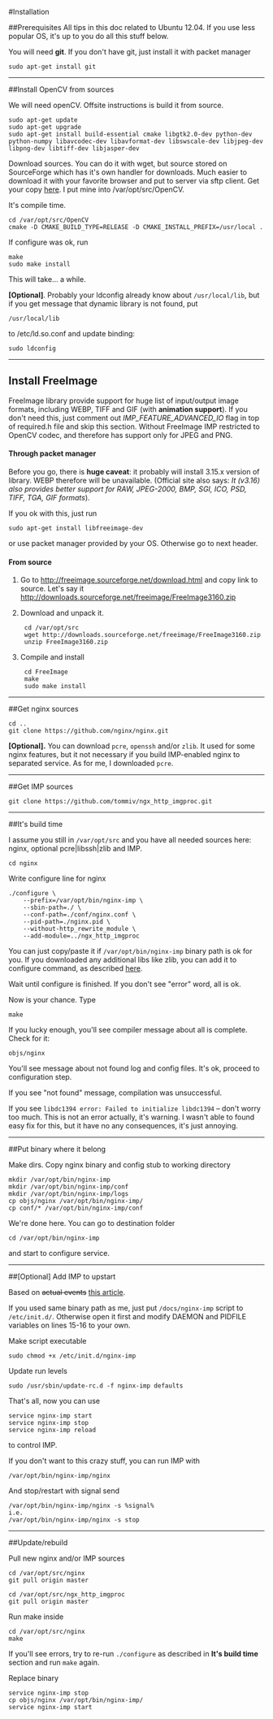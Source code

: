#Installation

##Prerequisites
All tips in this doc related to Ubuntu 12.04. If you use less popular OS, it's up to you do all this stuff below.

You will need **git**. If you don't have git, just install it with packet manager

    sudo apt-get install git

----------

##Install OpenCV from sources

We will need openCV. Offsite instructions is build it from source.

    sudo apt-get update
    sudo apt-get upgrade
    sudo apt-get install build-essential cmake libgtk2.0-dev python-dev python-numpy libavcodec-dev libavformat-dev libswscale-dev libjpeg-dev libpng-dev libtiff-dev libjasper-dev
        
Download sources. You can do it with wget, but source stored on SourceForge which has it's own handler for downloads. Much easier to download it with your favorite browser and put to server via sftp client. Get your copy [here](http://sourceforge.net/projects/opencvlibrary/files/opencv-unix/2.4.9/opencv-2.4.9.zip/download). I put mine into /var/opt/src/OpenCV.
    
   It's compile time.
    
    cd /var/opt/src/OpenCV
    cmake -D CMAKE_BUILD_TYPE=RELEASE -D CMAKE_INSTALL_PREFIX=/usr/local .
    
If configure was ok, run
    
    make
    sudo make install
    
This will take... a while.

**[Optional]**. Probably your ldconfig already know about `/usr/local/lib`, but if you get message that dynamic library is not found, put 
    
    /usr/local/lib
    
to /etc/ld.so.conf and update binding:
    
    sudo ldconfig

----------

## Install FreeImage

FreeImage library provide support for huge list of input/output image formats, including WEBP, TIFF and GIF (with **animation support**). If you don't need this, just comment out _IMP\_FEATURE\_ADVANCED\_IO_ flag in top of required.h file and skip this section. Without FreeImage IMP restricted to OpenCV codec, and therefore has support only for JPEG and PNG.

#### Through packet manager

Before you go, there is **huge caveat**: it probably will install 3.15.x version of library. WEBP therefore will be unavailable. (Official site also says: _It (v3.16) also provides better support for RAW, JPEG-2000, BMP, SGI, ICO, PSD, TIFF, TGA, GIF formats_).

If you ok with this, just run

    sudo apt-get install libfreeimage-dev

or use packet manager provided by your OS. Otherwise go to next header.

#### From source

1. Go to http://freeimage.sourceforge.net/download.html and copy link to source. Let's say it http://downloads.sourceforge.net/freeimage/FreeImage3160.zip
2. Download and unpack it.

        cd /var/opt/src
        wget http://downloads.sourceforge.net/freeimage/FreeImage3160.zip
        unzip FreeImage3160.zip

3. Compile and install

        cd FreeImage
        make
        sudo make install



----------

##Get nginx sources
    
    cd ..
    git clone https://github.com/nginx/nginx.git

**[Optional].** You can download `pcre`, `openssh` and/or `zlib`. It used for some nginx features, but it not necessary if you build IMP-enabled nginx to separated service. As for me, I downloaded `pcre`.

----------

##Get IMP sources

    git clone https://github.com/tommiv/ngx_http_imgproc.git

----------

##It's build time

I assume you still in `/var/opt/src` and you have all needed sources here: nginx, optional pcre|libssh|zlib and IMP.
        
    cd nginx
    
Write configure line for nginx
        
    ./configure \
        --prefix=/var/opt/bin/nginx-imp \
        --sbin-path=./ \
        --conf-path=./conf/nginx.conf \
        --pid-path=./nginx.pid \
        --without-http_rewrite_module \
        --add-module=../ngx_http_imgproc
    
You can just copy/paste it if `/var/opt/bin/nginx-imp` binary path is ok for you. If you downloaded any additional libs like zlib, you can add it to configure command, as described [here](http://wiki.nginx.org/InstallOptions).

Wait until configure is finished. If you don't see "error" word, all is ok.
    
Now is your chance. Type

    make
    
If you lucky enough, you'll see compiler message about all is complete. Check for it:
        
    objs/nginx
    
You'll see message about not found log and config files. It's ok, proceed to configuration step. 
    
If you see "not found" message, compilation was unsuccessful. 
    
If you see `libdc1394 error: Failed to initialize libdc1394` – don't worry too much. This is not an error actually, it's warning. I wasn't able to found easy fix for this, but it have no any consequences, it's just annoying.

----------

##Put binary where it belong

Make dirs. Copy nginx binary and config stub to working directory

    mkdir /var/opt/bin/nginx-imp
    mkdir /var/opt/bin/nginx-imp/conf
    mkdir /var/opt/bin/nginx-imp/logs
    cp objs/nginx /var/opt/bin/nginx-imp/
    cp conf/* /var/opt/bin/nginx-imp/conf
    
We're done here. You can go to destination folder

    cd /var/opt/bin/nginx-imp

and start to configure service.

----------
##[Optional] Add IMP to upstart

Based on <s>actual events</s> [this article](http://articles.slicehost.com/2007/10/17/ubuntu-lts-adding-an-nginx-init-script).

If you used same binary path as me, just put `/docs/nginx-imp` script to `/etc/init.d/`. Otherwise open it first and modify DAEMON and PIDFILE variables on lines 15-16 to your own.

Make script executable

    sudo chmod +x /etc/init.d/nginx-imp
    
Update run levels

    sudo /usr/sbin/update-rc.d -f nginx-imp defaults
    
That's all, now you can use

    service nginx-imp start
    service nginx-imp stop
    service nginx-imp reload
    
to control IMP.

If you don't want to this crazy stuff, you can run IMP with

    /var/opt/bin/nginx-imp/nginx
    
And stop/restart with signal send

    /var/opt/bin/nginx-imp/nginx -s %signal%
    i.e.
    /var/opt/bin/nginx-imp/nginx -s stop

----------

##Update/rebuild

Pull new nginx and/or IMP sources

    cd /var/opt/src/nginx
    git pull origin master
    
    cd /var/opt/src/ngx_http_imgproc
    git pull origin master
    
Run make inside 
    
    cd /var/opt/src/nginx
    make

If you'll see errors, try to re-run `./configure` as described in **It's build time** section and run `make` again.

Replace binary
    
    service nginx-imp stop
    cp objs/nginx /var/opt/bin/nginx-imp/
    service nginx-imp start